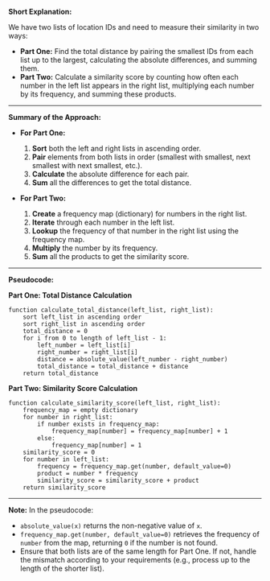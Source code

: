 **Short Explanation:**

We have two lists of location IDs and need to measure their similarity in two ways:

- **Part One:** Find the total distance by pairing the smallest IDs from each list up to the largest, calculating the absolute differences, and summing them.
- **Part Two:** Calculate a similarity score by counting how often each number in the left list appears in the right list, multiplying each number by its frequency, and summing these products.

---

**Summary of the Approach:**

- **For Part One:**
  1. **Sort** both the left and right lists in ascending order.
  2. **Pair** elements from both lists in order (smallest with smallest, next smallest with next smallest, etc.).
  3. **Calculate** the absolute difference for each pair.
  4. **Sum** all the differences to get the total distance.

- **For Part Two:**
  1. **Create** a frequency map (dictionary) for numbers in the right list.
  2. **Iterate** through each number in the left list.
  3. **Lookup** the frequency of that number in the right list using the frequency map.
  4. **Multiply** the number by its frequency.
  5. **Sum** all the products to get the similarity score.

---

**Pseudocode:**

**Part One: Total Distance Calculation**

```
function calculate_total_distance(left_list, right_list):
    sort left_list in ascending order
    sort right_list in ascending order
    total_distance = 0
    for i from 0 to length of left_list - 1:
        left_number = left_list[i]
        right_number = right_list[i]
        distance = absolute_value(left_number - right_number)
        total_distance = total_distance + distance
    return total_distance
```

**Part Two: Similarity Score Calculation**

```
function calculate_similarity_score(left_list, right_list):
    frequency_map = empty dictionary
    for number in right_list:
        if number exists in frequency_map:
            frequency_map[number] = frequency_map[number] + 1
        else:
            frequency_map[number] = 1
    similarity_score = 0
    for number in left_list:
        frequency = frequency_map.get(number, default_value=0)
        product = number * frequency
        similarity_score = similarity_score + product
    return similarity_score
```

---

**Note:** In the pseudocode:

- `absolute_value(x)` returns the non-negative value of `x`.
- `frequency_map.get(number, default_value=0)` retrieves the frequency of `number` from the map, returning `0` if the number is not found.
- Ensure that both lists are of the same length for Part One. If not, handle the mismatch according to your requirements (e.g., process up to the length of the shorter list).